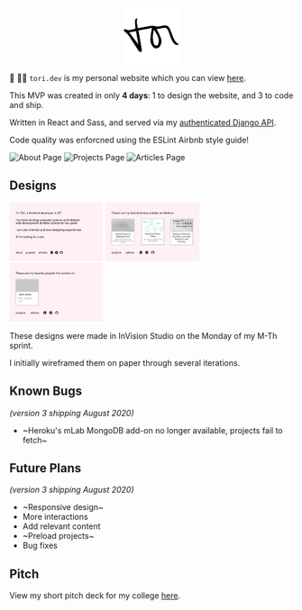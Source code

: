 <p align="center">
  <img src="./public/img/sig-dark.png" alt="Tori's Personal Portfolio" height="100px" />
</p>

:wave:
:woman_technologist:
`tori.dev` is my personal website which you can view [here](https://tori.dev).

This MVP was created in only **4 days**: 1 to design the website, and 3 to code and ship.

Written in React and Sass, and served via my [authenticated Django API](https://t0ri-make-school-coursework.github.io/create-portfolio-backend/#/).

Code quality was enforcned using the ESLint Airbnb style guide!

<p float="left">
  <img src="https://i.gyazo.com/2ff20a35b6c96890662bf59c55170ca4.png" alt="About Page" width="33%" />
  <img src="https://i.gyazo.com/fc913c23b421c9a74bbc065081b9ba04.png" alt="Projects Page" width="33%" />
  <img src="https://i.gyazo.com/caaf70cae8a624960de5658dcc242fcb.png" alt="Articles Page" width="33%" />
</p>

## Designs
<p float="left">
  <img src="./public/img/home.jpg" alt="About Page design" width="33%" />
  <img src="./public/img/proj.jpg" alt="Projects Page design" width="33%" />
  <img src="./public/img/art.jpg" alt="Articles Page design" width="33%" />
</p>
These designs were made in InVision Studio on the Monday of my M-Th sprint.

I initially wireframed them on paper through several iterations.

## Known Bugs
*(version 3 shipping August 2020)*
- ~Heroku's mLab MongoDB add-on no longer available, projects fail to fetch~

## Future Plans
*(version 3 shipping August 2020)*
- ~Responsive design~ 
- More interactions
- Add relevant content
- ~Preload projects~
- Bug fixes

## Pitch
View my short pitch deck for my college [here](./public/img/PORTFOLIO.pdf).
